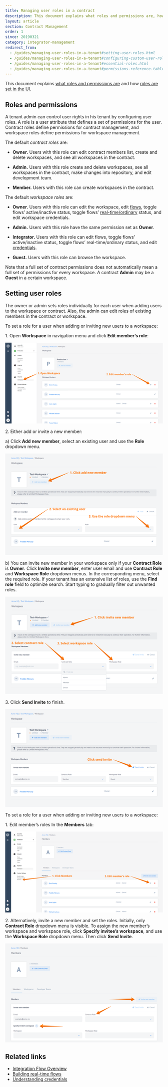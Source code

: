 ```yaml
---
title: Managing user roles in a contract
description: This document explains what roles and permissions are, how roles are set in the UI and how custom roles are configured.
layout: article
section: Contract Management
order: 1
since: 20190321
category: integrator-management
redirect_from:
  - /guides/managing-user-roles-in-a-tenant#setting-user-roles.html
  - /guides/managing-user-roles-in-a-tenant#configuring-custom-user-roles.html
  - /guides/managing-user-roles-in-a-tenant#essential-roles.html
  - /guides/managing-user-roles-in-a-tenant#permissions-reference-table.html
---
```


This document explains [what roles and permissions are](#roles-and-permissions) and how [roles are set in the UI](#setting-user-roles).

## Roles and permissions

A tenant admin can
control user rights in his tenant by configuring user roles. A role is a user
attribute that defines a set of permissions for the user. Contract roles define
permissions for contract management, and workspace roles define permissions for
workspace management.

The default *contract roles* are:

-   **Owner.** Users with this role can edit contract members list, create and
    delete workspaces, and see all workspaces in the contract.

-   **Admin.** Users with this role create and
    delete workspaces, see all workspaces in the contract, make changes into
    repository, and edit development team.

-   **Member.** Users with this role can create workspaces in the contract.

The default *workspace roles* are:

-   **Owner.** Users with this role can edit the workspace, edit
    [flows](/getting-started/integration-flow),
    toggle flows’ active/inactive status, toggle flows’
    [real-time/ordinary](realtime-flows)
    status, and edit workspace credentials.

-   **Admin.** Users with this role have the same permission set as **Owner**.

-   **Integrator.** Users with this role can edit flows, toggle flows’
    active/inactive status, toggle flows’ real-time/ordinary status, and edit
    [credentials](/getting-started/credential).

-   **Guest.** Users with this role can browse the workspace.

Note that a full set of contract permissions does not automatically mean a full
set of permissions for every workspace. A contract **Admin** may be a **Guest**
in a certain workspace.

## Setting user roles

The owner or admin sets roles individually for each user when adding users to
the workspace or contract. Also, the admin can edit roles of existing members in
the contract or workspace.

To set a role for a user when adding or inviting new users to a workspace:

1\.  Open **Workspace** in navigation menu  and click **Edit member’s role**:

![Workspace - navigation menu](/assets/img/tenant-management-guide/managing-user-roles-in-a-tenant/setting-user-roles-01.png)

2\.  Either add or invite a new member:

  a)  Click **Add new member**, select an existing user and use the **Role** dropdown menu.

![Add new member - role](/assets/img/tenant-management-guide/managing-user-roles-in-a-tenant/setting-user-roles-02.png)

  b)  You can invite new member in your workspace only if your **Contract Role** is **Owner**. Click **Invite new member**, enter user email and use **Contract Role** and **Workspace Role** dropdown menus. In the corresponding menu, select the required role. If your tenant has an extensive list of roles, use the **Find role** field to optimize search. Start typing to gradually filter out unwanted roles.

![Invite new member](/assets/img/tenant-management-guide/managing-user-roles-in-a-tenant/setting-user-roles-03.png)

3\.  Click **Send Invite** to finish.

![Invite new member - send invite](/assets/img/tenant-management-guide/managing-user-roles-in-a-tenant/setting-user-roles-04.png)

To set a role for a user when adding or inviting new users to a workspace:

1\.  Edit member’s roles In the **Members** tab:

![Edit member’s roles](/assets/img/tenant-management-guide/managing-user-roles-in-a-tenant/setting-user-roles-05.png)

2\.  Alternatively, invite a new member and set the roles. Initially, only **Contract Role** dropdown menu is visible. To assign the new member’s workspace and workspace role, click **Specify invitee’s workspace**, and use the **Workspace Role** dropdown menu. Then click **Send Invite**.

![Members - invite new member](/assets/img/tenant-management-guide/managing-user-roles-in-a-tenant/setting-user-roles-06.png)

## Related links

- [Integration Flow Overview](/getting-started/integration-flow)
- [Building real-time flows](realtime-flows)
- [Understanding credentials](/getting-started/credential)
